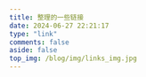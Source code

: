 ```yaml
---
title: 整理的一些链接
date: 2024-06-27 22:21:17
type: "link"
comments: false
aside: false
top_img: /blog/img/links_img.jpg
---
```

